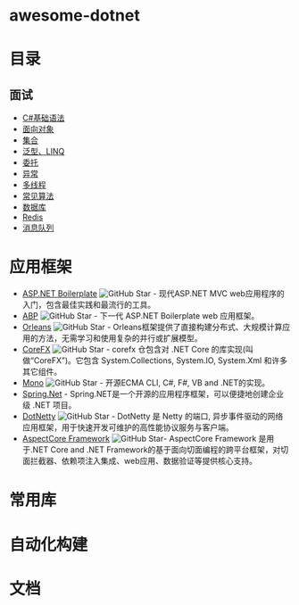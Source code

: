 # awesome-dotnet

# 目录

## 面试
* [C#基础语法](./job/基础语法.md)
* [面向对象](./job/面向对象.md)
* [集合](./job/集合.md)
* [泛型、LINQ](./job/泛型.md)
* [委托](./job/委托.md)
* [异常](./job/异常.md)
* [多线程](./job/多线程.md)
* [常见算法](./job/算法.md)
* [数据库](./job/数据库.md)
* [Redis](./job/redis.md)
* [消息队列](./job/消息队列.md)

# 应用框架
* [ASP.NET Boilerplate](https://github.com/aspnetboilerplate/aspnetboilerplate) ![GitHub Star](https://img.shields.io/github/stars/aspnetboilerplate/aspnetboilerplate) - 现代ASP.NET MVC web应用程序的入门，包含最佳实践和最流行的工具。
* [ABP](https://github.com/abpframework/abp) ![GitHub Star](https://img.shields.io/github/stars/abpframework/abp) - 下一代 ASP.NET Boilerplate web 应用框架。
* [Orleans](https://github.com/dotnet/orleans) ![GitHub Star](https://img.shields.io/github/stars/dotnet/orleans)  - Orleans框架提供了直接构建分布式、大规模计算应用的方法，无需学习和使用复杂的并行或扩展模型。
* [CoreFX](https://github.com/dotnet/corefx) ![GitHub Star](https://img.shields.io/github/stars/dotnet/corefx) -  corefx 仓包含对 .NET Core 的库实现(叫做“CoreFX”)。它包含 System.Collections, System.IO, System.Xml 和许多其它组件。
* [Mono](https://github.com/mono/mono) ![GitHub Star](https://img.shields.io/github/stars/mono/mono) - 开源ECMA CLI, C#, F#, VB and .NET的实现。
* [Spring.Net](https://github.com/spring-projects/spring-net) - Spring.NET是一个开源的应用程序框架，可以便捷地创建企业级 .NET 项目。
* [DotNetty](https://github.com/Azure/DotNetty) ![GitHub Star](https://img.shields.io/github/stars/Azure/DotNetty) - DotNetty 是 Netty 的端口, 异步事件驱动的网络应用框架，用于快速开发可维护的高性能协议服务与客户端。
* [AspectCore Framework](https://github.com/dotnetcore/AspectCore-Framework) ![GitHub Star](https://img.shields.io/github/stars/dotnetcore/AspectCore-Framework)- AspectCore Framework 是用于.NET Core and .NET Framework的基于面向切面编程的跨平台框架，对切面拦截器、依赖项注入集成、web应用、数据验证等提供核心支持。


# 常用库

# 自动化构建

# 文档